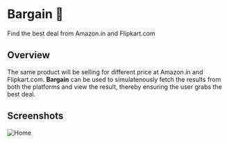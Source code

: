 # Bargain 🤑
Find the best deal from Amazon.in and Flipkart.com

## Overview
The same product will be selling for different price at Amazon.in and Flipkart.com. **Bargain** can be used to simulatenously fetch the results from both the platforms and view the result, thereby ensuring the user grabs the best deal.

## Screenshots
![Home](https://user-images.githubusercontent.com/16078204/218395638-ebcad77a-3a20-41b4-9d47-55e106495141.png)
